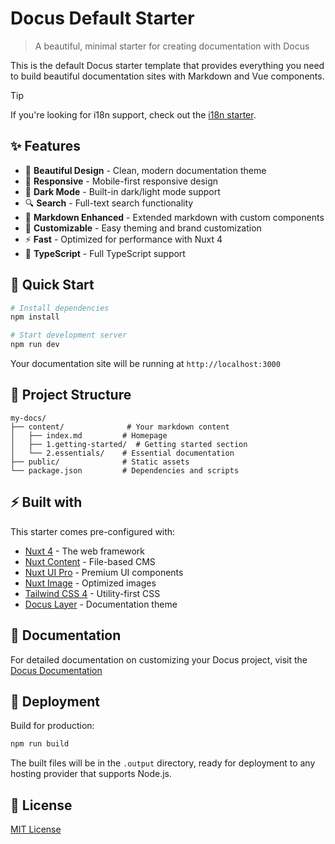 # Docus Default Starter

> A beautiful, minimal starter for creating documentation with Docus

This is the default Docus starter template that provides everything you need to build beautiful documentation sites with Markdown and Vue components.

> [!TIP]
> If you're looking for i18n support, check out the [i18n starter](https://github.com/nuxt-themes/docus/tree/main/.starters/i18n).

## ✨ Features

- 🎨 **Beautiful Design** - Clean, modern documentation theme
- 📱 **Responsive** - Mobile-first responsive design
- 🌙 **Dark Mode** - Built-in dark/light mode support
- 🔍 **Search** - Full-text search functionality
- 📝 **Markdown Enhanced** - Extended markdown with custom components
- 🎨 **Customizable** - Easy theming and brand customization
- ⚡ **Fast** - Optimized for performance with Nuxt 4
- 🔧 **TypeScript** - Full TypeScript support

## 🚀 Quick Start

```bash
# Install dependencies
npm install

# Start development server
npm run dev
```

Your documentation site will be running at `http://localhost:3000`

## 📁 Project Structure

```
my-docs/
├── content/              # Your markdown content
│   ├── index.md         # Homepage
│   ├── 1.getting-started/  # Getting started section
│   └── 2.essentials/    # Essential documentation
├── public/              # Static assets
└── package.json         # Dependencies and scripts
```

## ⚡ Built with

This starter comes pre-configured with:

- [Nuxt 4](https://nuxt.com) - The web framework
- [Nuxt Content](https://content.nuxt.com/) - File-based CMS
- [Nuxt UI Pro](https://ui.nuxt.com/pro) - Premium UI components
- [Nuxt Image](https://image.nuxt.com/) - Optimized images
- [Tailwind CSS 4](https://tailwindcss.com/) - Utility-first CSS
- [Docus Layer](https://www.npmjs.com/package/docus) - Documentation theme

## 📖 Documentation

For detailed documentation on customizing your Docus project, visit the [Docus Documentation](https://docus.dev)

## 🚀 Deployment

Build for production:

```bash
npm run build
```

The built files will be in the `.output` directory, ready for deployment to any hosting provider that supports Node.js.

## 📄 License

[MIT License](https://opensource.org/licenses/MIT)
